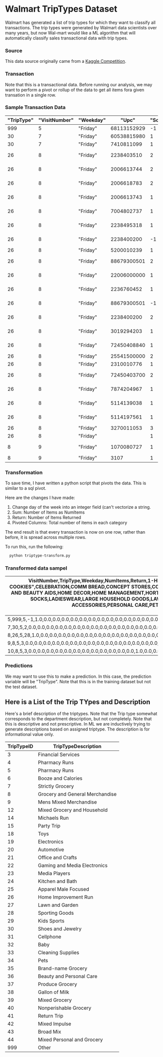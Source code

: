 # Walmart TripTypes Dataset

Walmart has generated a list of trip types for which they want to classify all transactions. The trip types were generated
by Walmart data scientists over many years, but now Wal-mart would like a ML algorithm that will automatically classify
sales transactional data with trip types.

### Source

This data source originally came from a [Kaggle Competition](https://www.kaggle.com/c/walmart-recruiting-trip-type-classification).

### Transaction

Note that this is a transactional data.  Before running our analysis, we may want to perform a pivot or rollup of the
data to get all items fora given transation in a single row.

### Sample Transaction Data
| "TripType" | "VisitNumber" | "Weekday" | "Upc"       | "ScanCount" | "DepartmentDescription"    | "FinelineNumber" | 
|------------|---------------|-----------|-------------|-------------|----------------------------|------------------| 
| 999        | 5             | "Friday"  | 68113152929 | -1          | "FINANCIAL SERVICES"       | 1000             | 
| 30         | 7             | "Friday"  | 60538815980 | 1           | "SHOES"                    | 8931             | 
| 30         | 7             | "Friday"  | 7410811099  | 1           | "PERSONAL CARE"            | 4504             | 
| 26         | 8             | "Friday"  | 2238403510  | 2           | "PAINT AND ACCESSORIES"    | 3565             | 
| 26         | 8             | "Friday"  | 2006613744  | 2           | "PAINT AND ACCESSORIES"    | 1017             | 
| 26         | 8             | "Friday"  | 2006618783  | 2           | "PAINT AND ACCESSORIES"    | 1017             | 
| 26         | 8             | "Friday"  | 2006613743  | 1           | "PAINT AND ACCESSORIES"    | 1017             | 
| 26         | 8             | "Friday"  | 7004802737  | 1           | "PAINT AND ACCESSORIES"    | 2802             | 
| 26         | 8             | "Friday"  | 2238495318  | 1           | "PAINT AND ACCESSORIES"    | 4501             | 
| 26         | 8             | "Friday"  | 2238400200  | -1          | "PAINT AND ACCESSORIES"    | 3565             | 
| 26         | 8             | "Friday"  | 5200010239  | 1           | "DSD GROCERY"              | 4606             | 
| 26         | 8             | "Friday"  | 88679300501 | 2           | "PAINT AND ACCESSORIES"    | 3504             | 
| 26         | 8             | "Friday"  | 22006000000 | 1           | "MEAT - FRESH & FROZEN"    | 6009             | 
| 26         | 8             | "Friday"  | 2236760452  | 1           | "PAINT AND ACCESSORIES"    | 7                | 
| 26         | 8             | "Friday"  | 88679300501 | -1          | "PAINT AND ACCESSORIES"    | 3504             | 
| 26         | 8             | "Friday"  | 2238400200  | 2           | "PAINT AND ACCESSORIES"    | 3565             | 
| 26         | 8             | "Friday"  | 3019294203  | 1           | "PAINT AND ACCESSORIES"    | 2801             | 
| 26         | 8             | "Friday"  | 72450408840 | 1           | "PAINT AND ACCESSORIES"    | 1028             | 
| 26         | 8             | "Friday"  | 25541500000 | 2           | "DAIRY"                    | 1305             | 
| 26         | 8             | "Friday"  | 2310010776  | 1           | "PETS AND SUPPLIES"        | 3300             | 
| 26         | 8             | "Friday"  | 72450403700 | 2           | "PAINT AND ACCESSORIES"    | 1018             | 
| 26         | 8             | "Friday"  | 7874204967  | 1           | "HOUSEHOLD CHEMICALS/SUPP" | 707              | 
| 26         | 8             | "Friday"  | 5114139038  | 1           | "PAINT AND ACCESSORIES"    | 4415             | 
| 26         | 8             | "Friday"  | 5114197561  | 1           | "PAINT AND ACCESSORIES"    | 4415             | 
| 26         | 8             | "Friday"  | 3270011053  | 3           | "PETS AND SUPPLIES"        | 1001             | 
| 26         | 8             | "Friday"  |             | 1           | "NULL"                     |                  | 
| 8          | 9             | "Friday"  | 1070080727  | 1           | "IMPULSE MERCHANDISE"      | 115              | 
| 8          | 9             | "Friday"  | 3107        | 1           | "PRODUCE"                  | 103              | 


### Transformation

To save time, I have written a python script that pivots the data.  This is similar to a sql pivot.  

Here are the changes I have made:

1. Change day of the week into an integer field (can't vectorize a string.
2. Sum: Number of Items as NumItems
3. Return: Number of Items Returned
4. Pivoted Columns: Total number of items in each category

The end result is that every transaction is now on one row, rather than before, it is spread across multiple rows.


To run this, run the following:

```bash
  python triptype-transform.py

```


### Transformed data sampel

| VisitNumber,TripType,Weekday,NumItems,Return,1-HR PHOTO,ACCESSORIES,AUTOMOTIVE,BAKERY,BATH AND SHOWER,BEAUTY,BEDDING,BOOKS AND MAGAZINES,BOYS WEAR,BRAS & SHAPEWEAR,CAMERAS AND SUPPLIES,"CANDY, TOBACCO, COOKIES",CELEBRATION,COMM BREAD,CONCEPT STORES,COOK AND DINE,DAIRY,DSD GROCERY,ELECTRONICS,FABRICS AND CRAFTS,FINANCIAL SERVICES,FROZEN FOODS,FURNITURE,"GIRLS WEAR, 4-6X  AND 7-14",GROCERY DRY GOODS,HARDWARE,HEALTH AND BEAUTY AIDS,HOME DECOR,HOME MANAGEMENT,HORTICULTURE AND ACCESS,HOUSEHOLD CHEMICALS/SUPP,HOUSEHOLD PAPER GOODS,IMPULSE MERCHANDISE,INFANT APPAREL,INFANT CONSUMABLE HARDLINES,JEWELRY AND SUNGLASSES,LADIES SOCKS,LADIESWEAR,LARGE HOUSEHOLD GOODS,LAWN AND GARDEN,"LIQUOR,WINE,BEER",MEAT - FRESH & FROZEN,MEDIA AND GAMING,MENSWEAR,OFFICE SUPPLIES,OPTICAL - FRAMES,OPTICAL - LENSES,OTHER DEPARTMENTS,PAINT AND ACCESSORIES,PERSONAL CARE,PETS AND SUPPLIES,PHARMACY OTC,PHARMACY RX,PLAYERS AND ELECTRONICS,PLUS AND MATERNITY,PRE PACKED DELI,PRODUCE,SEAFOOD,SEASONAL,SERVICE DELI,SHEER HOSIERY,SHOES,SLEEPWEAR/FOUNDATIONS,SPORTING GOODS,SWIMWEAR/OUTERWEAR,TOYS,WIRELESS | 
|-------------------------------------------------------------------------------------------------------------------------------------------------------------------------------------------------------------------------------------------------------------------------------------------------------------------------------------------------------------------------------------------------------------------------------------------------------------------------------------------------------------------------------------------------------------------------------------------------------------------------------------------------------------------------------------------------------------------------------------------------------------------------------------------------------------------------------------------------------------------------------------------------------------------------------------------------------------------------------------------------------------------------------------------------------------------------------------------------------------------------| 
| 5,999,5,-1,1.0,0.0,0.0,0.0,0.0,0.0,0.0,0.0,0.0,0.0,0.0,0.0,0.0,0.0,0.0,0.0,0.0,0.0,0.0,0.0,0.0,-1.0,0.0,0.0,0.0,0.0,0.0,0.0,0.0,0.0,0.0,0.0,0.0,0.0,0.0,0.0,0.0,0.0,0.0,0.0,0.0,0.0,0.0,0.0,0.0,0.0,0.0,0.0,0.0,0.0,0.0,0.0,0.0,0.0,0.0,0.0,0.0,0.0,0.0,0.0,0.0,0.0,0.0,0.0,0.0,0.0,0.0,0.0                                                                                                                                                                                                                                                                                                                                                                                                                                                                                                                                                                                                                                                                                                                                                                                                                             | 
| 7,30,5,2,0.0,0.0,0.0,0.0,0.0,0.0,0.0,0.0,0.0,0.0,0.0,0.0,0.0,0.0,0.0,0.0,0.0,0.0,0.0,0.0,0.0,0.0,0.0,0.0,0.0,0.0,0.0,0.0,0.0,0.0,0.0,0.0,0.0,0.0,0.0,0.0,0.0,0.0,0.0,0.0,0.0,0.0,0.0,0.0,0.0,0.0,0.0,0.0,0.0,0.0,1.0,0.0,0.0,0.0,0.0,0.0,0.0,0.0,0.0,0.0,0.0,0.0,1.0,0.0,0.0,0.0,0.0,0.0                                                                                                                                                                                                                                                                                                                                                                                                                                                                                                                                                                                                                                                                                                                                                                                                                                | 
| 8,26,5,28,1.0,0.0,0.0,0.0,0.0,0.0,0.0,0.0,0.0,0.0,0.0,0.0,0.0,0.0,0.0,0.0,0.0,2.0,1.0,0.0,0.0,0.0,0.0,0.0,0.0,0.0,0.0,0.0,0.0,0.0,0.0,1.0,0.0,0.0,0.0,0.0,0.0,0.0,0.0,0.0,0.0,0.0,1.0,0.0,0.0,0.0,0.0,0.0,0.0,18.0,0.0,4.0,0.0,0.0,0.0,0.0,0.0,0.0,0.0,0.0,0.0,0.0,0.0,0.0,0.0,0.0,0.0,0.0                                                                                                                                                                                                                                                                                                                                                                                                                                                                                                                                                                                                                                                                                                                                                                                                                              | 
| 9,8,5,3,0.0,0.0,0.0,0.0,0.0,0.0,0.0,0.0,0.0,0.0,0.0,0.0,0.0,0.0,0.0,0.0,0.0,0.0,0.0,0.0,0.0,0.0,0.0,0.0,0.0,0.0,0.0,0.0,0.0,0.0,0.0,0.0,0.0,1.0,0.0,0.0,0.0,0.0,0.0,0.0,0.0,0.0,0.0,0.0,0.0,0.0,0.0,0.0,0.0,0.0,0.0,0.0,0.0,0.0,0.0,0.0,0.0,2.0,0.0,0.0,0.0,0.0,0.0,0.0,0.0,0.0,0.0,0.0                                                                                                                                                                                                                                                                                                                                                                                                                                                                                                                                                                                                                                                                                                                                                                                                                                 | 
| 10,8,5,3,0.0,0.0,0.0,0.0,0.0,0.0,0.0,0.0,0.0,0.0,0.0,0.0,1.0,0.0,0.0,0.0,0.0,0.0,2.0,0.0,0.0,0.0,0.0,0.0,0.0,0.0,0.0,0.0,0.0,0.0,0.0,0.0,0.0,0.0,0.0,0.0,0.0,0.0,0.0,0.0,0.0,0.0,0.0,0.0,0.0,0.0,0.0,0.0,0.0,0.0,0.0,0.0,0.0,0.0,0.0,0.0,0.0,0.0,0.0,0.0,0.0,0.0,0.0,0.0,0.0,0.0,0.0,0.0                                                                                                                                                                                                                                                                                                                                                                                                                                                                                                                                                                                                                                                                                                                                                                                                                                | 



### Predictions

We may want to use this to make a prediction.  In this case, the prediction variable will be "TripType".  Note that this
is in the training dataset but not the test dataset.




## Here is a List of the Trip TYpes and Description

Here's a brief description of the triptypes. Note that the Trip type somewhat corresponds to the department description,
but not completely.  Note that this is descriptive and not prescriptive.  In ML we are inductively trying to generate 
descriptions based on assigned triptype.  The description is for informational value only.

| TripTypeID | TripTypeDescription             | 
|------------|---------------------------------| 
| 3          | Financial Services              | 
| 4          | Pharmacy Runs                   | 
| 5          | Pharmacy Runs                   | 
| 6          | Booze and Calories              | 
| 7          | Strictly Grocery                | 
| 8          | Grocery and General Merchandise | 
| 9          | Mens Mixed Merchandise          | 
| 12         | Mixed Grocery and Household     | 
| 14         | Michaels Run                    | 
| 15         | Party Trip                      | 
| 18         | Toys                            | 
| 19         | Electronics                     | 
| 20         | Automotive                      | 
| 21         | Office and Crafts               | 
| 22         | Gaming and Media Electronics    | 
| 23         | Media Players                   | 
| 24         | Kitchen and Bath                | 
| 25         | Apparel Male Focused            | 
| 26         | Home Improvement Run            | 
| 27         | Lawn and Garden                 | 
| 28         | Sporting Goods                  | 
| 29         | Kids Sports                     | 
| 30         | Shoes and Jewelry               | 
| 31         | Cellphone                       | 
| 32         | Baby                            | 
| 33         | Cleaning Supplies               | 
| 34         | Pets                            | 
| 35         | Brand-name Grocery              | 
| 36         | Beauty and Personal Care        | 
| 37         | Produce Grocery                 | 
| 38         | Gallon of Milk                  | 
| 39         | Mixed Grocery                   | 
| 40         | Nonperishable Grocery           | 
| 41         | Return Trip                     | 
| 42         | Mixed Impulse                   | 
| 43         | Broad Mix                       | 
| 44         | Mixed Personal and Grocery      | 
| 999        | Other                           | 



